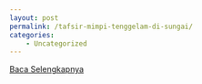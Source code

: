 ```yaml
---
layout: post
permalink: /tafsir-mimpi-tenggelam-di-sungai/
categories:
    - Uncategorized
---
```


[Baca Selengkapnya](/09)